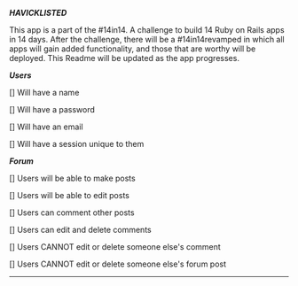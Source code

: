 *******HAVICKLISTED*******

This app is a part of the #14in14.  A challenge to build 14 Ruby on Rails apps in 14 days.  After the challenge, there will be a #14in14revamped in which all apps will gain added functionality, and those that are worthy will be deployed.  This Readme will be updated as the app progresses.

*******Users*******

[] Will have a name

[] Will have a password

[] Will have an email

[] Will have a session unique to them

*******Forum*******

[]  Users will be able to make posts

[]  Users will be able to edit posts

[]  Users can comment other posts

[]  Users can edit and delete comments

[]  Users CANNOT edit or delete someone else's comment

[]  Users CANNOT edit or delete someone else's forum post

*************************